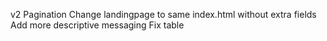v2
Pagination
Change landingpage to same index.html without extra fields
Add more descriptive messaging 
Fix table